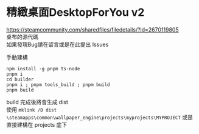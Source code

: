 # 精緻桌面DesktopForYou v2
https://steamcommunity.com/sharedfiles/filedetails/?id=2670119805  
桌布的源代碼  
如果發現Bug請在留言或是在此提出 Issues  

手動建構

    npm install -g pnpm ts-node
    pnpm i
    cd builder
    pnpm i ; pnpm tools_build ; pnpm build
    pnpm build
    
build 完成後將會生成 dist  
使用 `mklink /D dist \steamapps\common\wallpaper_engine\projects\myprojects\MYPROJECT` 或是  
直接建構在 projects 底下
